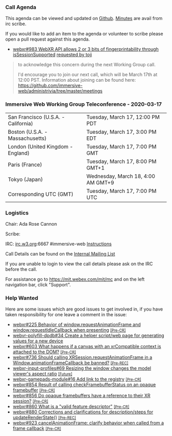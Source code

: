 ### Call Agenda

This agenda can be viewed and updated on [Github](https://github.com/immersive-web/administrivia/blob/master/meetings/wg/2020-03-17-Immersive_Web_Working_Group_Teleconference-agenda.md).
[Minutes](https://www.w3.org/2020/03/17-immersive-web-minutes.html) are avail from irc scribe.

If you would like to add an item to the agenda or volunteer to scribe please open a pull request against this agenda.

* [webxr#983 WebXR API allows 2 or 3 bits of fingerprintability through isSessionSupported](https://github.com/immersive-web/webxr/issues/983) [requested by toji](https://github.com/immersive-web/webxr/issues/983#issuecomment-598459648)
> to acknowledge this concern during the next Working Group call.
>
>I'd encourage you to join our next call, which will be March 17th at 12:00 PST.  Information about joining can be found here: https://github.com/immersive-web/administrivia/tree/master/meetings

### Immersive Web Working Group Teleconference - 2020-03-17

<table>
<tr><td> San Francisco (U.S.A. - California) <td> Tuesday, March 17, 12:00 PM PDT
<tr><td> Boston (U.S.A. - Massachusetts) <td> Tuesday, March 17, 3:00 PM EDT
<tr><td> London (United Kingdom - England) <td> Tuesday, March 17, 7:00 PM GMT
<tr><td> Paris (France) <td> Tuesday, March 17, 8:00 PM GMT+1
<tr><td> Tokyo (Japan) <td> Wednesday, March 18, 4:00 AM GMT+9
<tr><td> Corresponding UTC (GMT) <td> Tuesday, March 17, 7:00 PM UTC
</table>

### Logistics

Chair: Ada Rose Cannon

Scribe:

IRC: [irc.w3.org](http://irc.w3.org/):6667 #immersive-web [Instructions](https://github.com/immersive-web/administrivia/blob/master/IRC.md)

Call Details can be found on the [Internal Mailing List](https://lists.w3.org/Archives/Member/internal-immersive-web/2019Feb/0002.html)

If you are unable to login to view the call details please ask on the IRC before the call.

For assistance go to https://mit.webex.com/mit/mc  and on the left navigation bar, click "Support".

### Help Wanted

Here are some issues which are good issues to get involved in, if you have taken responsibility for one leave a comment in the issue:

- [webxr#225 Behavior of window.requestAnimationFrame and window.requestIdleCallback when presenting](https://github.com/immersive-web/webxr/issues/225) [<small>[Pre-CR]</small>](https://api.github.com/repos/immersive-web/webxr/milestones/3)
- [webvr-polyfill-dpdb#34 Create a helper script/web page for generating values for a new device](https://github.com/immersive-web/webvr-polyfill-dpdb/issues/34)
- [webxr#603 What happens if a canvas with an xrCompatible context is attached to the DOM?](https://github.com/immersive-web/webxr/issues/603) [<small>[Pre-CR]</small>](https://api.github.com/repos/immersive-web/webxr/milestones/3)
- [webxr#736 Should calling XRSession.requestAnimationFrame in a Window.animationFrameCallback be banned?](https://github.com/immersive-web/webxr/issues/736) [<small>[Pre-REC]</small>](https://api.github.com/repos/immersive-web/webxr/milestones/16)
- [webxr-input-profiles#69 Resizing the window changes the model viewer's aspect ratio](https://github.com/immersive-web/webxr-input-profiles/issues/69) [<small>[Future]</small>](https://api.github.com/repos/immersive-web/webxr-input-profiles/milestones/4)
- [webxr-gamepads-module#16 Add link to the registry](https://github.com/immersive-web/webxr-gamepads-module/issues/16) [<small>[Pre-CR]</small>](https://api.github.com/repos/immersive-web/webxr-gamepads-module/milestones/1)
- [webxr#854 Result of calling checkFramebufferStatus on an opaque framebuffer](https://github.com/immersive-web/webxr/issues/854) [<small>[Pre-CR]</small>](https://api.github.com/repos/immersive-web/webxr/milestones/3)
- [webxr#856 Do opaque framebuffers have a reference to their XR session?](https://github.com/immersive-web/webxr/issues/856) [<small>[Pre-CR]</small>](https://api.github.com/repos/immersive-web/webxr/milestones/3)
- [webxr#860 What is a "valid feature descriptor"](https://github.com/immersive-web/webxr/issues/860) [<small>[Pre-CR]</small>](https://api.github.com/repos/immersive-web/webxr/milestones/3)
- [webxr#880 Corrections and clarifications for description/steps for updateRenderState()](https://github.com/immersive-web/webxr/issues/880) [<small>[Pre-REC]</small>](https://api.github.com/repos/immersive-web/webxr/milestones/16)
- [webxr#923 cancelAnimationFrame: clarify behavior when called from a frame callback](https://github.com/immersive-web/webxr/issues/923) [<small>[Pre-CR]</small>](https://api.github.com/repos/immersive-web/webxr/milestones/3)


              
